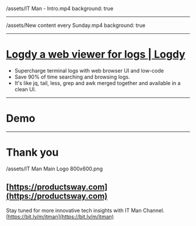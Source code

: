 /assets/IT Man - Intro.mp4
background: true

---

/assets/New content every Sunday.mp4
background: true

---

# [Logdy a web viewer for logs | Logdy](https://logdy.dev/)

- Supercharge terminal logs with web browser UI and low-code
- Save 90% of time searching and browsing logs.
- It's like jq, tail, less, grep and awk merged together and available in a clean UI.

---

# Demo

---

# Thank you

/assets/IT Man Main Logo 800x600.png

## [https://productsway.com](https://productsway.com)

Stay tuned for more innovative tech insights with IT Man Channel.
[https://bit.ly/m/itman](https://bit.ly/m/itman)
